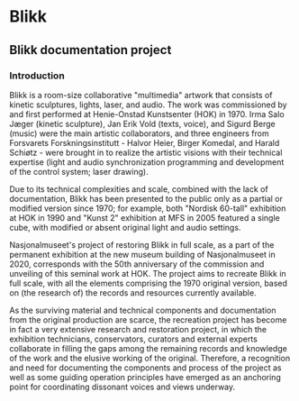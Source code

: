 # Blikk
## Blikk documentation project
### Introduction

Blikk is a room-size collaborative "multimedia" artwork that consists of kinetic sculptures, lights, laser, and audio. The work was commissioned by and first performed at Henie-Onstad Kunstsenter (HOK) in 1970. Irma Salo Jæger (kinetic sculpture), Jan Erik Vold (texts, voice), and Sigurd Berge (music) were the main artistic collaborators, and three engineers from Forsvarets Forskningsinstitutt - Halvor Heier, Birger Komedal, and Harald Schiøtz - were brought in to realize the artistic visions with their technical expertise (light and audio synchronization programming and development of the control system; laser drawing). 

Due to its technical complexities and scale, combined with the lack of documentation, Blikk has been presented to the public only as a partial or modified version since 1970; for example, both "Nordisk 60-tall" exhibition at HOK in 1990 and "Kunst 2" exhibition at MFS in 2005 featured a single cube, with modified or absent original light and audio settings. 

Nasjonalmuseet's project of restoring Blikk in full scale, as a part of the permanent exhibition at the new museum building of Nasjonalmuseet in 2020, corresponds with the 50th anniversary of the commission and unveiling of this seminal work at HOK. The project aims to recreate Blikk in full scale, with all the elements comprising the 1970 original version, based on (the research of) the records and resources currently available. 
 
As the surviving material and technical components and documentation from the original production are scarce, the recreation project has become in fact a very extensive research and restoration project, in which the exhibition technicians, conservators, curators and external experts collaborate in filling the gaps among the remaining records and knowledge of the work and the elusive working of the original. Therefore, a recognition and need for documenting the components and process of the project as well as some guiding operation principles have emerged as an anchoring point for coordinating dissonant voices and views underway. 
